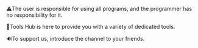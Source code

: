⚠️The user is responsible for using all programs, and the programmer has no responsibility for it.

🔔Tools Hub is here to provide you with a variety of dedicated tools.

🔊To support us, introduce the channel to your friends.